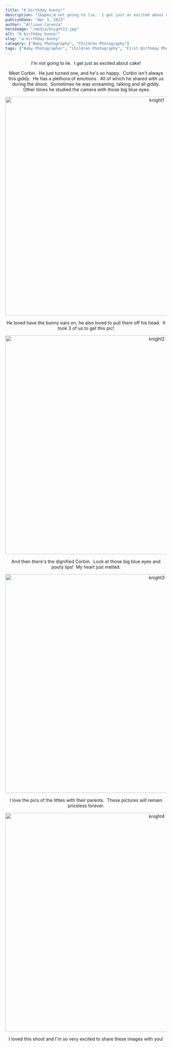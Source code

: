 ```yaml
---
title: "A birthday bunny!"
description: "I&apos;m not going to lie.  I get just as excited about cake! Meet Corbin.  He just turned one, and he&apos;s "
publishDate: "Apr 3, 2013"
author: "Allison Carenza"
heroImage: "/media/knight11.jpg"
alt: "A birthday bunny!"
slug: "a-birthday-bunny"
category: ["Baby Photography", "Children Photography"]
tags: ["Baby Photographer", "Children Photography", "First Birthday Photos"]
---
```


<p style="text-align: center;">I&apos;m not going to lie.  I get just as excited about cake!</p>
<p style="text-align: center;">Meet Corbin.  He just turned one, and he&apos;s so happy.  Corbin isn&apos;t always this giddy.  He has a plethora of emotions.  All of which he shared with us during the shoot.  Sometimes he was screaming, talking and all giddy.  Other times he studied the camera with those big blue eyes.</p>
<p style="text-align: center;"><img class="aligncenter size-full wp-image-4775" alt="knight1" src="/media/knight11.jpg" width="930" height="680" srcset="/media/knight11.jpg 930w, /media/knight11-300x219.jpg 300w, /media/knight11-768x562.jpg 768w" sizes="(max-width: 930px) 100vw, 930px" /></p>
<p style="text-align: center;">He loved have the bunny ears on, he also loved to pull them off his head.  It took 3 of us to get this pic!</p>
<p style="text-align: center;"><img class="aligncenter size-full wp-image-4776" alt="knight2" src="/media/knight21.jpg" width="930" height="680" srcset="/media/knight21.jpg 930w, /media/knight21-300x219.jpg 300w, /media/knight21-768x562.jpg 768w" sizes="(max-width: 930px) 100vw, 930px" /></p>
<p style="text-align: center;">And then there&apos;s the dignified Corbin.  Look at those big blue eyes and pouty lips!  My heart just melted.</p>
<p style="text-align: center;"><img class="aligncenter size-full wp-image-4777" alt="knight3" src="/media/knight31.jpg" width="930" height="680" srcset="/media/knight31.jpg 930w, /media/knight31-300x219.jpg 300w, /media/knight31-768x562.jpg 768w" sizes="(max-width: 930px) 100vw, 930px" /></p>
<p style="text-align: center;">I love the pics of the littles with their parents.  These pictures will remain priceless forever.</p>
<p style="text-align: center;"><img class="aligncenter size-full wp-image-4778" alt="knight4" src="/media/knight41.jpg" width="930" height="680" srcset="/media/knight41.jpg 930w, /media/knight41-300x219.jpg 300w, /media/knight41-768x562.jpg 768w" sizes="(max-width: 930px) 100vw, 930px" /></p>
<p style="text-align: center;">I loved this shoot and I&apos;m so very excited to share these images with you!</p>

